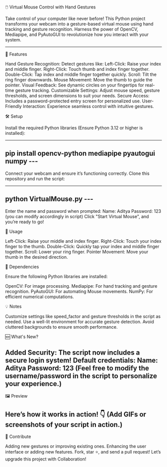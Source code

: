 🖱️ Virtual Mouse Control with Hand Gestures

Take control of your computer like never before! This Python project transforms your webcam into a gesture-based virtual mouse using hand tracking and gesture recognition. Harness the power of OpenCV, Mediapipe, and PyAutoGUI to revolutionize how you interact with your system.

________________________________________________________________________________________________________________________________________________________________________________
🌟 Features

Hand Gesture Recognition: Detect gestures like:
Left-Click: Raise your index and middle finger.
Right-Click: Touch thumb and index finger together.
Double-Click: Tap index and middle finger together quickly.
Scroll: Tilt the ring finger downwards.
Mouse Movement: Move the thumb to guide the pointer.
Visual Feedback: See dynamic circles on your fingertips for real-time gesture tracking.
Customizable Settings: Adjust mouse speed, gesture thresholds, and screen dimensions to suit your needs.
Secure Access: Includes a password-protected entry screen for personalized use.
User-Friendly Interaction: Experience seamless control with intuitive gestures.

🛠️ Setup

Install the required Python libraries (Ensure Python 3.12 or higher is installed):

----------------------------------------------------------
pip install opencv-python mediapipe pyautogui numpy    ---
----------------------------------------------------------

Connect your webcam and ensure it’s functioning correctly.
Clone this repository and run the script:

----------------------------------------------------------
python VirtualMouse.py                 ---
----------------------------------------------------------

Enter the name and password when prompted:
Name: Aditya
Password: 123 (you can modify accordingly in script)
Click "Start Virtual Mouse", and you’re ready to go!

🎥 Usage

  Left-Click: Raise your middle and index finger.
  Right-Click: Touch your index finger to the thumb.
  Double-Click: Quickly tap your index and middle finger together.
  Scroll: Lower your ring finger.
  Pointer Movement: Move your thumb in the desired direction.

🧰 Dependencies

Ensure the following Python libraries are installed:

  OpenCV: For image processing.
  Mediapipe: For hand tracking and gesture recognition.
  PyAutoGUI: For automating Mouse movements.
  NumPy: For efficient numerical computations.
  
💡 Notes

Customize settings like speed_factor and gesture thresholds in the script as needed.
Use a well-lit environment for accurate gesture detection.
Avoid cluttered backgrounds to ensure smooth performance.

🆕 What's New?

Added Security: The script now includes a secure login system!
Default credentials:
Name: Aditya
Password: 123
(Feel free to modify the username/password in the script to personalize your experience.)
--------------------------------------------------------------------------------------------------------------------------------------------------------------------------------
🖼️ Preview

Here’s how it works in action! 👇 (Add GIFs or screenshots of your script in action.)
--------------------------------------------------------------------------------------------------------------------------------------------------------------------------------
🥳 Contribute

Adding new gestures or improving existing ones.
Enhancing the user interface or adding new features.
Fork, star ⭐, and send a pull request! Let’s upgrade this project with Collaboration!
